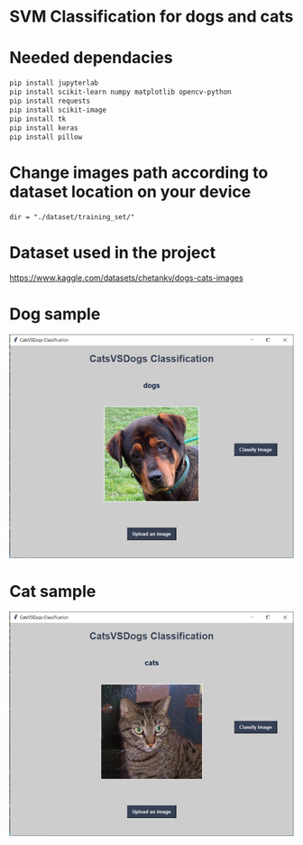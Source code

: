 # SVM Classification for dogs and cats

# Needed dependacies
```
pip install jupyterlab
pip install scikit-learn numpy matplotlib opencv-python
pip install requests
pip install scikit-image
pip install tk
pip install keras
pip install pillow
```

# Change images path according to dataset location on your device
```
dir = "./dataset/training_set/"
```

# Dataset used in the project
https://www.kaggle.com/datasets/chetankv/dogs-cats-images

# Dog sample

![alt text](https://github.com/ZeyadAbdullah679/classification-dogs-and-cats-using-svm/blob/main/dog_sample.jpg?raw=true)

# Cat sample 

![alt text](https://github.com/ZeyadAbdullah679/classification-dogs-and-cats-using-svm/blob/main/cat_sample.jpg?raw=true)

